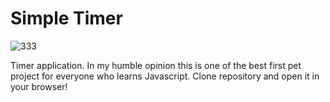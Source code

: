 # Simple Timer


![333](https://user-images.githubusercontent.com/33180512/181357666-23cbb50d-4281-4d69-a9a8-ac43586306f3.png)

Timer application. In my humble opinion this is one of the best first pet project for everyone who learns Javascript. 
Clone repository and open it in your browser!
